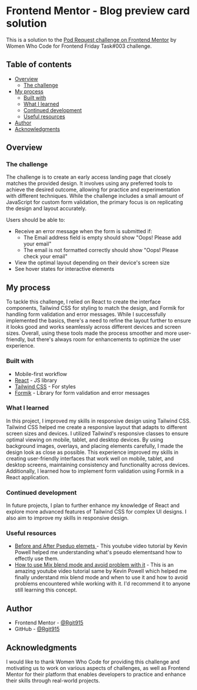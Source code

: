 # Frontend Mentor - Blog preview card solution

This is a solution to the [Pod Request challenge on Frontend Mentor](https://www.frontendmentor.io/challenges/pod-request-access-landing-page-eyTmdkLSG) by Women Who Code for Frontend Friday Task#003 challenge.


## Table of contents

- [Overview](#overview)
  - [The challenge](#the-challenge)
- [My process](#my-process)
  - [Built with](#built-with)
  - [What I learned](#what-i-learned)
  - [Continued development](#continued-development)
  - [Useful resources](#useful-resources)
- [Author](#author)
- [Acknowledgments](#acknowledgments)


## Overview

### The challenge
The challenge is to create an early access landing page that closely matches the provided design. It involves using any preferred tools to achieve the desired outcome, allowing for practice and experimentation with different techniques. While the challenge includes a small amount of JavaScript for custom form validation, the primary focus is on replicating the design and layout accurately.

Users should be able to:

 - Receive an error message when the form is submitted if:
    - The Email address field is empty should show "Oops! Please add your email"
    - The email is not formatted correctly should show "Oops! Please check your email"
 - View the optimal layout depending on their device's screen size
 - See hover states for interactive elements

## My process
To tackle this challenge, I relied on React to create the interface components, Tailwind CSS for styling to match the design, and Formik for handling form validation and error messages. While I successfully implemented the basics, there's a need to refine the layout further to ensure it looks good and works seamlessly across different devices and screen sizes. Overall, using these tools made the process smoother and more user-friendly, but there's always room for enhancements to optimize the user experience.

### Built with

- Mobile-first workflow
- [React](https://reactjs.org/) - JS library
- [Tailwind CSS](https://tailwindcss.com/) - For styles
- [Formik](https://formik.org/) - Library for form validation and error messages

### What I learned
In this project, I improved my skills in responsive design using Tailwind CSS. Tailwind CSS helped me create a responsive layout that adapts to different screen sizes and devices. I utilized Tailwind's responsive classes to ensure optimal viewing on mobile, tablet, and desktop devices. By using background images, overlays, and placing elements carefully, I made the design look as close as possible. This experience improved my skills in creating user-friendly interfaces that work well on mobile, tablet, and desktop screens, maintaining consistency and functionality across devices. Additionally, I learned how to implement form validation using Formik in a React application.


### Continued development

In future projects, I plan to further enhance my knowledge of React and explore more advanced features of Tailwind CSS for complex UI designs. I also aim to improve my skills in responsive design.

### Useful resources

- [Before and After Pseduo elemets ](https://www.youtube.com/watch?v=zGiirUiWslI) - This youtube video tutorial by Kevin Powell helped me understanding what's pseudo elementsand how to effectly use them.
- [How to use Mix blend mode and avoid problem with it](https://www.youtube.com/watch?v=TAA89nkEuhw&t=341s) - This is an amazing youtube video tutorial same by Kevin Powell which helped me finally understand mix blend mode and when to use it and how to avoid problems encountered while working with it. I'd recommend it to anyone still learning this concept.


## Author
- Frontend Mentor - [@Rgit915](https://www.frontendmentor.io/profile/Rgit915)
- GitHub - [@Rgit915](https://github.com/Rgit915)


## Acknowledgments

I would like to thank Women Who Code for providing this challenge and motivating us to work on various aspects of challenges, as well as Frontend Mentor for their platform that enables developers to practice and enhance their skills through real-world projects.